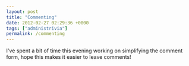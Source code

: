 ```yaml
---
layout: post
title: "Commenting"
date: 2012-02-27 02:29:36 +0000
tags: ["administrivia"]
permalink: /commenting
---
```




I've spent a bit of time this evening working on simplifying the
comment form, hope this makes it easier to leave comments!





